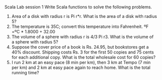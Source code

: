 Scala Lab session 1
Write Scala functions to solve the following problems.
1. Area of a disk with radius r is Pi r*r. What is the area of a disk with
radius 5?
2. The temperature is 35C; convert this temperature into Fahrenheit.
ºF =ºC * 1.8000 + 32.00
3. The volume of a sphere with radius r is 4/3 Pi r3. What is the
volume of a sphere
with radius 5?
4. Suppose the cover price of a book is Rs. 24.95, but bookstores get
a 40% discount. Shipping costs Rs. 3 for the first 50 copies and 75
cents for each additional copy. What is the total wholesale cost for 60
copies?
5. I run 2 km at an easy pace (8 min per km), then 3 km at Tempo (7
min per km) and 2 km at easy pace again to reach home. What is the
total running time?

